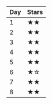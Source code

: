 | Day | Stars |
| --- | ----- |
| 1   | ★★   |
| 2   | ★★   |
| 3   | ★★   |
| 4   | ★★   |
| 5   | ★★   |
| 6   | ★☆   |
| 7   | ★★   |
| 8   | ★★   |
